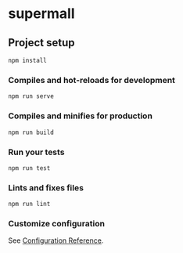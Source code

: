 # supermall

## Project setup
```
npm install
```

### Compiles and hot-reloads for development
```
npm run serve
```

### Compiles and minifies for production
```
npm run build
```

### Run your tests
```
npm run test
```

### Lints and fixes files
```
npm run lint
```

### Customize configuration
See [Configuration Reference](https://cli.vuejs.org/config/).


<!-- 1.var let const的区别
1.1 varES6之前的，let const是ES6之后出来的
1.2 var存在变量提升(预解析),const、let不存在变量提升
1.3 let声明的是变量，可以被重新赋值；const声明的是常量，不能被重新赋值，并且定义时必须赋值
1.4 var可以重复定义相同名字的变量，之后定义的覆盖之前定义的，但是let、const不可以
1.5 var是全部变量；let、const都是局部变量 -->



<!-- 199 -->